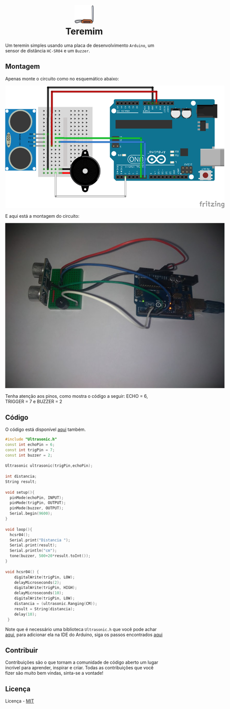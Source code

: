 <h1 align="center">
  <br>
  <a href="#"><img src="logo.png" width="60"></a>
  <br>
  Teremim
  <br>
</h1>

Um teremin simples usando uma placa de desenvolvimento `Arduino`, um sensor de distância `HC-SR04` e um `Buzzer`.

## Montagem

Apenas monte o circuito como no esquemático abaixo:

<img src="imagem.png" alt="Esquemático do circuito" style="max-width:700px">

E aqui está a montagem do circuito:

<img src="circuit.jpg" alt="Montagem do circuito" style="max-width:700px">

Tenha atenção aos pinos, como mostra o código a seguir: ECHO = 6, TRIGGER = 7 e BUZZER = 2

## Código

O código está disponível [aqui](teremim/teremim.ino) também.

```c++
#include "Ultrasonic.h" 
const int echoPin = 6; 
const int trigPin = 7;
const int buzzer = 2;

Ultrasonic ultrasonic(trigPin,echoPin); 

int distancia; 
String result;

void setup(){
  pinMode(echoPin, INPUT); 
  pinMode(trigPin, OUTPUT); 
  pinMode(buzzer, OUTPUT);
  Serial.begin(9600);
}
 
void loop(){
  hcsr04(); 
  Serial.print("Distancia "); 
  Serial.print(result); 
  Serial.println("cm");
  tone(buzzer, 500+20*result.toInt());
}

void hcsr04() {
    digitalWrite(trigPin, LOW); 
    delayMicroseconds(2); 
    digitalWrite(trigPin, HIGH); 
    delayMicroseconds(10); 
    digitalWrite(trigPin, LOW); 
    distancia = (ultrasonic.Ranging(CM)); 
    result = String(distancia); 
    delay(10);
 }
```

Note que é necessário uma biblioteca `Ultrasonic.h` que você pode achar [aqui](Ultrasonic.zip), para adicionar ela na IDE do Arduino, siga os passos encontrados [aqui](https://github.com/PETEletricaUFBA/automacao-iot-nodemcu/tree/master/M%C3%B3dulo%202/Sensores/3.%20Sensor%20de%20dist%C3%A2ncia#o-c%C3%B3digo-do-circuito)

## Contribuir
Contribuições são o que tornam a comunidade de código aberto um lugar incrível para aprender, inspirar e criar. Todas as contribuições que você fizer são muito bem vindas, sinta-se a vontade!

## Licença
Licença - [MIT](https://github.com/taffarel55/FlappyBird/blob/master/LICENSE)
